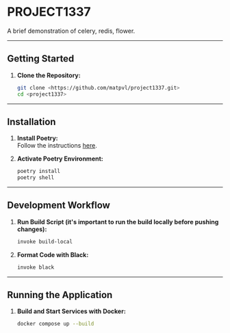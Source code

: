 # PROJECT1337

A brief demonstration of celery, redis, flower.

---

## Getting Started

1. **Clone the Repository:**
   ```bash
   git clone <https://github.com/matpvl/project1337.git>
   cd <project1337>
   ```

---

## Installation

1. **Install Poetry:**  
   Follow the instructions [here](https://python-poetry.org/docs/#installation).

2. **Activate Poetry Environment:**
   ```bash
   poetry install
   poetry shell
   ```

---

## Development Workflow

1. **Run Build Script (it's important to run the build locally before pushing changes):**
   ```bash
   invoke build-local
   ```

2. **Format Code with Black:**
   ```bash
   invoke black
   ```

---

## Running the Application

1. **Build and Start Services with Docker:**
   ```bash
   docker compose up --build
   ```